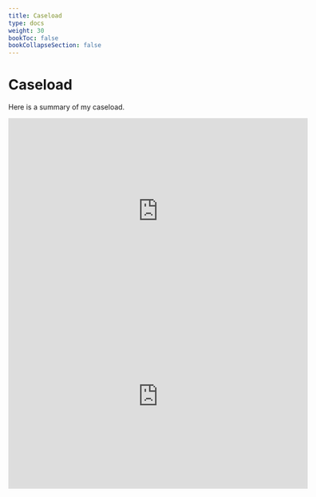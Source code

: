 ```yaml
---
title: Caseload
type: docs
weight: 30
bookToc: false
bookCollapseSection: false
---
```


# Caseload

Here is a summary of my caseload.

<iframe width="600" height="371" seamless frameborder="0" scrolling="no" src="https://docs.google.com/spreadsheets/d/e/2PACX-1vRF7GPBMoCWXEntH3cjyOc6ViHadHN9fm82ZFqna8BtfZ3KbtfwKoeFbc1fWDXxr1bPmz-yopmB2cf9/pubchart?oid=1177289130&amp;format=interactive"></iframe>

<iframe width="600" height="371" seamless frameborder="0" scrolling="no" src="https://docs.google.com/spreadsheets/d/e/2PACX-1vRF7GPBMoCWXEntH3cjyOc6ViHadHN9fm82ZFqna8BtfZ3KbtfwKoeFbc1fWDXxr1bPmz-yopmB2cf9/pubchart?oid=236076383&amp;format=interactive"></iframe>

